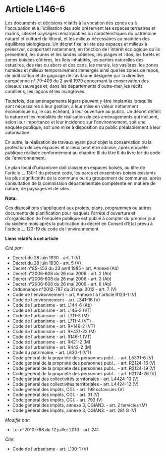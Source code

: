 # Article L146-6

Les documents et décisions relatifs à la vocation des zones ou à l'occupation et à l'utilisation des sols préservent les
espaces terrestres et marins, sites et paysages remarquables ou caractéristiques du patrimoine naturel et culturel du
littoral, et les milieux nécessaires au maintien des équilibres biologiques. Un décret fixe la liste des espaces et milieux à
préserver, comportant notamment, en fonction de l'intérêt écologique qu'ils présentent, les dunes et les landes côtières, les
plages et lidos, les forêts et zones boisées côtières, les îlots inhabités, les parties naturelles des estuaires, des rias ou
abers et des caps, les marais, les vasières, les zones humides et milieux temporairement immergés ainsi que les zones de
repos, de nidification et de gagnage de l'avifaune désignée par la directive européenne n° 79-409 du 2 avril 1979 concernant
la conservation des oiseaux sauvages et, dans les départements d'outre-mer, les récifs coralliens, les lagons et les
mangroves. 

Toutefois, des aménagements légers peuvent y être implantés lorsqu'ils sont nécessaires à leur gestion, à leur mise en valeur
notamment économique ou, le cas échéant, à leur ouverture au public. Un décret définit la nature et les modalités de
réalisation de ces aménagements qui incluent, selon leur importance et leur incidence sur l'environnement, soit une enquête
publique, soit une mise à disposition du public préalablement à leur autorisation. 

En outre, la réalisation de travaux ayant pour objet la conservation ou la protection de ces espaces et milieux peut être
admise, après enquête publique réalisée conformément au chapitre III du titre II du livre Ier du code de l'environnement. 

Le plan local d'urbanisme doit classer en espaces boisés, au titre de l'article L. 130-1 du présent code, les parcs et
ensembles boisés existants les plus significatifs de la commune ou du groupement de communes, après consultation de la
commission départementale compétente en matière de nature, de paysages et de sites.

**Nota:**

Ces dispositions s'appliquent aux projets, plans, programmes ou autres documents de planification pour lesquels l'arrêté
d'ouverture et d'organisation de l'enquête publique est publié à compter du premier jour du sixième mois après la publication
du décret en Conseil d'Etat prévu à l'article L. 123-19 du code de l'environnement.

**Liens relatifs à cet article**

_Cité par_:

  - Décret du 28 juin 1930 - art. 1 (V)
  - Décret du 28 juin 1930 - art. 5 (V)
  - Décret n°85-453 du 23 avril 1985 - art. Annexe (Ab)
  - Décret n°2006-608 du 26 mai 2006 - art. 2 (Ab)
  - Décret n°2006-608 du 26 mai 2006 - art. 3 (Ab)
  - Décret n°2006-608 du 26 mai 2006 - art. 8 (Ab)
  - Ordonnance n°2012-787 du 31 mai 2012 - art. 7 (V)
  - Code de l'environnement - art. Annexe I à l'article R123-1 (V)
  - Code de l'environnement - art. L341-16 (V)
  - Code de l'urbanisme - art. L144-6 (Ab)
  - Code de l'urbanisme - art. L146-2 (VT)
  - Code de l'urbanisme - art. L711-3 (M)
  - Code de l'urbanisme - art. L711-4 (VT)
  - Code de l'urbanisme - art. R*146-2 (VT)
  - Code de l'urbanisme - art. R*421-22 (M)
  - Code de l'urbanisme - art. R146-1 (VT)
  - Code de l'urbanisme - art. R421-2 (M)
  - Code de l'urbanisme - art. R442-2 (M)
  - Code du patrimoine. - art. L630-1 (VT)
  - Code général de la propriété des personnes publ... - art. L5331-6 (V)
  - Code général de la propriété des personnes publ... - art. R2124-16 (V)
  - Code général de la propriété des personnes publ... - art. R2124-19 (V)
  - Code général de la propriété des personnes publ... - art. R2124-26 (V)
  - Code général des collectivités territoriales - art. L4424-10 (V)
  - Code général des collectivités territoriales - art. L4424-12 (V)
  - Code général des impôts, CGI. - art. 199 octovicies (V)
  - Code général des impôts, CGI. - art. 31 (V)
  - Code général des impôts, CGI. - art. 793 (V)
  - Code général des impôts, annexe 3, CGIAN3. - art. 2 tervicies (M)
  - Code général des impôts, annexe 3, CGIAN3. - art. 281 G (V)

_Modifié par_:

  - Loi n°2010-788 du 12 juillet 2010 - art. 241

_Cite_:

  - Code de l'urbanisme - art. L130-1 (V)
